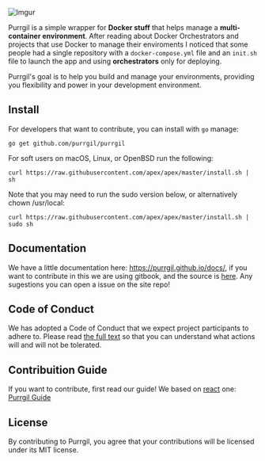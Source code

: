![Imgur](https://purrgil.github.io/static/images/full_logo.svg)

Purrgil is a simple wrapper for **Docker stuff** that helps manage a **multi-container environment**. After reading about Docker Orchestrators and projects that use Docker to manage their
enviroments I noticed that some people had a single repository with a `docker-compose.yml` file and an `init.sh` file to launch the app and using **orchestrators** only for deploying.

Purrgil's goal is to help you build and manage your environments, providing you flexibility and power in your development environment.

## Install
For developers that want to contribute, you can install with `go` manage:
```
go get github.com/purrgil/purrgil
```

For soft users on macOS, Linux, or OpenBSD run the following:

```
curl https://raw.githubusercontent.com/apex/apex/master/install.sh | sh
```

Note that you may need to run the sudo version below, or alternatively chown /usr/local:

```
curl https://raw.githubusercontent.com/apex/apex/master/install.sh | sudo sh
```

## Documentation
We have a little documentation here: https://purrgil.github.io/docs/, if you want to contribute in this we are using gitbook, and the source is [here](). Any sugestions you can open a issue on the site repo!

## Code of Conduct

We has adopted a Code of Conduct that we expect project participants to adhere to. Please read [the full text](https://github.com/purrgil/purrgil/tree/master/.github/CODE_OF_CONDUCT.md) so that you can understand what actions will and will not be tolerated.

## Contribuition Guide
If you want to contribute, first read our guide! We based on [react]() one: [Purrgil Guide](https://github.com/purrgil/purrgil/tree/master/.github/CONTRIBUTING.md)

## License

By contributing to Purrgil, you agree that your contributions will be licensed under its MIT license.



